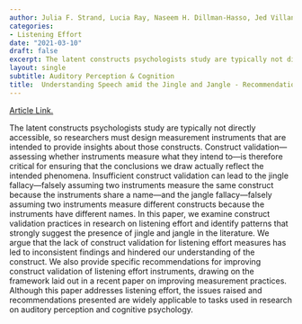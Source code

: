 ```yaml
---
author: Julia F. Strand, Lucia Ray, Naseem H. Dillman-Hasso, Jed Villanueva, Violet A. Brown
categories:
- Listening Effort
date: "2021-03-10"
draft: false
excerpt: The latent constructs psychologists study are typically not directly accessible, so researchers must design measurement instruments that are intended to provide insights about those constructs. Construct validation—assessing whether instruments measure what they intend to—is therefore critical for ensuring that the conclusions we draw actually reflect the intended phenomena...
layout: single
subtitle: Auditory Perception & Cognition
title:  Understanding Speech amid the Jingle and Jangle - Recommendations for Improving Measurement Practices in Listening Effort Research
---
```

[Article Link.](https://www.tandfonline.com/doi/full/10.1080/25742442.2021.1903293)

The latent constructs psychologists study are typically not directly accessible, so researchers must design measurement instruments that are intended to provide insights about those constructs. Construct validation—assessing whether instruments measure what they intend to—is therefore critical for ensuring that the conclusions we draw actually reflect the intended phenomena. Insufficient construct validation can lead to the jingle fallacy—falsely assuming two instruments measure the same construct because the instruments share a name—and the jangle fallacy—falsely assuming two instruments measure different constructs because the instruments have different names. In this paper, we examine construct validation practices in research on listening effort and identify patterns that strongly suggest the presence of jingle and jangle in the literature. We argue that the lack of construct validation for listening effort measures has led to inconsistent findings and hindered our understanding of the construct. We also provide specific recommendations for improving construct validation of listening effort instruments, drawing on the framework laid out in a recent paper on improving measurement practices. Although this paper addresses listening effort, the issues raised and recommendations presented are widely applicable to tasks used in research on auditory perception and cognitive psychology.